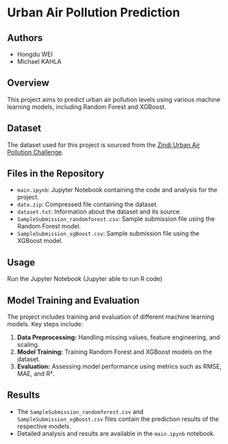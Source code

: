 # Urban Air Pollution Prediction

## Authors
- Hongdu WEI
- Michael KAHLA

## Overview
This project aims to predict urban air pollution levels using various machine learning models, including Random Forest and XGBoost.

## Dataset
The dataset used for this project is sourced from the [Zindi Urban Air Pollution Challenge](https://zindi.africa/competitions/zindiweekendz-learning-urban-air-pollution-challenge).

## Files in the Repository
- `main.ipynb`: Jupyter Notebook containing the code and analysis for the project.
- `data.zip`: Compressed file containing the dataset.
- `dataset.txt`: Information about the dataset and its source.
- `SampleSubmission_randomforest.csv`: Sample submission file using the Random Forest model.
- `SampleSubmission_xgBoost.csv`: Sample submission file using the XGBoost model.

## Usage
Run the Jupyter Notebook (Jupyter able to run R code)

## Model Training and Evaluation
The project includes training and evaluation of different machine learning models. Key steps include:

1. **Data Preprocessing:** Handling missing values, feature engineering, and scaling.
2. **Model Training:** Training Random Forest and XGBoost models on the dataset.
3. **Evaluation:** Assessing model performance using metrics such as RMSE, MAE, and R².

## Results
- The `SampleSubmission_randomforest.csv` and `SampleSubmission_xgBoost.csv` files contain the prediction results of the respective models.
- Detailed analysis and results are available in the `main.ipynb` notebook.
